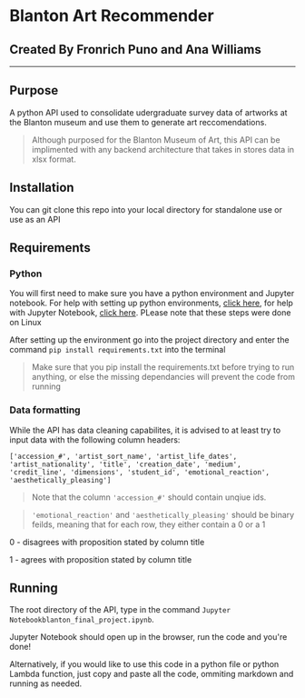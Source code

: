 # Blanton Art Recommender

## Created By Fronrich Puno and Ana Williams

---

## Purpose

A python API used to consolidate udergraduate survey data of artworks at the Blanton museum and use them to generate art reccomendations.

> Although purposed for the Blanton Museum of Art, this API can be implimented with any backend architecture that takes in stores data in xlsx format.

## Installation

You can git clone this repo into your local directory for standalone use or use as an API

## Requirements

### Python

You will first need to make sure you have a python environment and Jupyter notebook. For help with setting up python environments, [click here](https://docs.python.org/3/using/index.html), for help with Jupyter Notebook, [click here](https://www.digitalocean.com/community/tutorials/how-to-set-up-jupyter-notebook-for-python-3). PLease note that these steps were done on Linux

After setting up the environment go into the project directory and enter the command `pip install requirements.txt` into the terminal

> Make sure that you pip install the requirements.txt before trying to run anything, or else the missing dependancies will prevent the code from running

### Data formatting

While the API has data cleaning capabilites, it is advised to at least try to input data with the following column headers:

`['accession_#', 'artist_sort_name', 'artist_life_dates', 'artist_nationality', 'title', 'creation_date', 'medium', 'credit_line', 'dimensions', 'student_id', 'emotional_reaction', 'aesthetically_pleasing']`

> Note that the column `'accession_#'` should contain unqiue ids.

> `'emotional_reaction'` and `'aesthetically_pleasing'` should be binary feilds, meaning that for each row, they either contain a 0 or a 1

0 - disagrees with proposition stated by column title

1 - agrees with proposition stated by column title

## Running

The root directory of the API, type in the command `Jupyter Notebookblanton_final_project.ipynb`.

Jupyter Notebook should open up in the browser, run the code and you're done!

Alternatively, if you would like to use this code in a python file or python Lambda function, just copy and paste all the code, ommiting markdown and running as needed.
